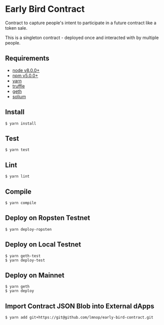 # Early Bird Contract

Contract to capture people's intent to participate in a future contract like a token sale.

This is a singleton contract - deployed once and interacted with by multiple people.

## Requirements

- [node v8.0.0+](https://nodejs.org/)
- [npm v5.0.0+](https://www.npmjs.com/)
- [yarn](https://yarnpkg.com/)
- [truffle](http://truffleframework.com/)
- [geth](https://github.com/ethereum/go-ethereum)
- [solium](https://github.com/duaraghav8/solium)


## Install

```
$ yarn install
```


## Test

```
$ yarn test
```


## Lint

```
$ yarn lint
```


## Compile

```
$ yarn compile
```


## Deploy on Ropsten Testnet

```
$ yarn deploy-ropsten
```


## Deploy on Local Testnet

```
$ yarn geth-test
$ yarn deploy-test
```


## Deploy on Mainnet

```
$ yarn geth
$ yarn deploy
```


## Import Contract JSON Blob into External dApps

```
$ yarn add git+https://git@github.com/lmnop/early-bird-contract.git
```
